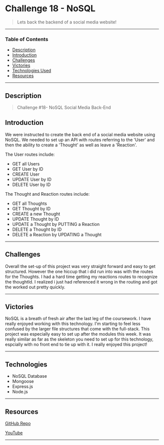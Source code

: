# Challenge 18 - NoSQL
> Lets back the backend of a social media website!
---
### Table of Contents
- [Description](#description)
- [Introduction](#introduction)
- [Challenges](#challenges)
- [Victories](#victories)
- [Technologies Used](#technologies)
- [Resources](#resources)

---

## Description

> Challenge #18- NoSQL Social Media Back-End

## Introduction 
We were instructed to create the back end of a social media website using NoSQL. We needed to set up an API with routes referring to the 'User' and then the ability to create a 'Thought' as well as leave a 'Reaction'. 

The User routes include:
- GET all Users
- GET User by ID
- CREATE User
- UPDATE User by ID
- DELETE User by ID

The Thought and Reaction routes include:
- GET all Thoughts 
- GET Thought by ID
- CREATE a new Thought
- UPDATE Thought by ID
- UPDATE a Thought by PUTTING a Reaction
- DELETE a Thought by ID
- DELETE a Reaction by UPDATING a Thought


---

## Challenges

Overall the set-up of this project was very straight forward and easy to get structured. However the one hiccup that i did run into was with the routes for the Thoughts. I had a hard time getting my reactions routes to recognize the thoughtId. I realized i just had referenced it wrong in the routing and got the worked out pretty quickly. 




---
## Victories

NoSQL is a breath of fresh air after the last leg of the coursework. I have really enjoyed working with this technology. I'm starting to feel less confused by the larger file structures that come with the full-stack. This project was especially easy to set up after the modules this week. It was really similar as far as the skeleton you need to set up for this technology, espcially with no front end to tie up with it. I really enjoyed this project!


---


## Technologies

- NoSQL Database 
- Mongoose
- Express.js
- Node.js

---



## Resources 

<a href="https://github.com/kelleymarne/socialNetwork">GitHub Repo</a>

<a href="https://www.youtube.com/watch?v=OzgY5Ym-8HM">YouTube</a>

---